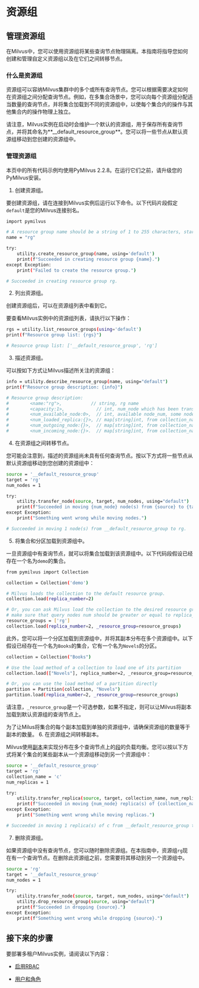 资源组
===


管理资源组
-----

在Milvus中，您可以使用资源组将某些查询节点物理隔离。本指南将指导您如何创建和管理自定义资源组以及在它们之间转移节点。

### 什么是资源组

资源组可以容纳Milvus集群中的多个或所有查询节点。您可以根据需要决定如何在资源组之间分配查询节点。例如，在多集合场景中，您可以向每个资源组分配适当数量的查询节点，并将集合加载到不同的资源组中，以使每个集合内的操作与其他集合内的操作物理上独立。

请注意，Milvus实例在启动时会维护一个默认的资源组，用于保存所有查询节点，并将其命名为**__default_resource_group**。您可以将一些节点从默认资源组移动到您创建的资源组中。

### 管理资源组

本页中的所有代码示例均使用PyMilvus 2.2.8。在运行它们之前，请升级您的PyMilvus安装。

1. 创建资源组。

要创建资源组，请在连接到Milvus实例后运行以下命令。以下代码片段假定`default`是您的Milvus连接别名。

```bash
import pymilvus

# A resource group name should be a string of 1 to 255 characters, starting with a letter or an underscore (_) and containing only numbers, letters, and underscores (_).
name = "rg"

try:
    utility.create_resource_group(name, using='default')
    print(f"Succeeded in creating resource group {name}.")
except Exception:
    print("Failed to create the resource group.")

# Succeeded in creating resource group rg.

```
2. 列出资源组。

创建资源组后，可以在资源组列表中看到它。

要查看Milvus实例中的资源组列表，请执行以下操作：

```bash
rgs = utility.list_resource_groups(using='default')
print(f"Resource group list: {rgs}")

# Resource group list: ['__default_resource_group', 'rg']

```
3. 描述资源组。

可以按如下方式让Milvus描述所关注的资源组：

```bash
info = utility.describe_resource_group(name, using="default")
print(f"Resource group description: {info}")

# Resource group description: 
#        <name:"rg">,           // string, rg name
#        <capacity:1>,            // int, num_node which has been transfer to this rg
#        <num_available_node:0>,  // int, available node_num, some node may shutdown
#        <num_loaded_replica:{}>, // map[string]int, from collection_name to loaded replica of each collecion in this rg
#        <num_outgoing_node:{}>,  // map[string]int, from collection_name to outgoging accessed node num by replica loaded in this rg 
#        <num_incoming_node:{}>.  // map[string]int, from collection_name to incoming accessed node num by replica loaded in other rg

```
4. 在资源组之间转移节点。

您可能会注意到，描述的资源组尚未具有任何查询节点。按以下方式将一些节点从默认资源组移动到您创建的资源组中：

```bash
source = '__default_resource_group'
target = 'rg'
num_nodes = 1

try:
    utility.transfer_node(source, target, num_nodes, using="default")
    print(f"Succeeded in moving {num_node} node(s) from {source} to {target}.")
except Exception:
    print("Something went wrong while moving nodes.")

# Succeeded in moving 1 node(s) from __default_resource_group to rg.

```
5. 将集合和分区加载到资源组中。

一旦资源组中有查询节点，就可以将集合加载到该资源组中。以下代码段假设已经存在一个名为`demo`的集合。

```bash
from pymilvus import Collection

collection = Collection('demo')

# Milvus loads the collection to the default resource group.
collection.load(replica_number=2)

# Or, you can ask Milvus load the collection to the desired resource group.
# make sure that query nodes num should be greater or equal to replica_number
resource_groups = ['rg']
collection.load(replica_number=2, _resource_group=resource_groups) 

```

此外，您可以将一个分区加载到资源组中，并将其副本分布在多个资源组中。以下假设已经存在一个名为`Books`的集合，它有一个名为`Novels`的分区。

```bash
collection = Collection("Books")

# Use the load method of a collection to load one of its partition
collection.load(["Novels"], replica_number=2, _resource_group=resource_groups)

# Or, you can use the load method of a partition directly
partition = Partition(collection, "Novels")
partition.load(replica_number=2, _resource_group=resource_groups)

```

请注意，`_resource_group`是一个可选参数，如果不指定，则可以让Milvus将副本加载到默认资源组的查询节点上。

为了让Milus将集合的每个副本加载到单独的资源组中，请确保资源组的数量等于副本的数量。
6. 在资源组之间转移副本。

Milvus使用[副本](replica.md)来实现分布在多个查询节点上的[段](glossary.md#Segment)的负载均衡。您可以按以下方式将某个集合的某些副本从一个资源组移动到另一个资源组中：

```bash
source = '__default_resource_group'
target = 'rg'
collection_name = 'c'
num_replicas = 1

try:
    utility.transfer_replica(source, target, collection_name, num_replicas, using="default")
    print(f"Succeeded in moving {num_node} replica(s) of {collection_name} from {source} to {target}.")
except Exception:
    print("Something went wrong while moving replicas.")

# Succeeded in moving 1 replica(s) of c from __default_resource_group to rg.

```
7. 删除资源组。

如果资源组中没有查询节点，您可以随时删除资源组。在本指南中，资源组`rg`现在有一个查询节点。在删除此资源组之前，您需要将其移动到另一个资源组中。

```bash
source = 'rg'
target = '__default_resource_group'
num_nodes = 1

try:
    utility.transfer_node(source, target, num_nodes, using="default")
    utility.drop_resource_group(source, using="default")
    print(f"Succeeded in dropping {source}.")
except Exception:
    print(f"Something went wrong while dropping {source}.")

```

接下来的步骤
------

要部署多租户Milvus实例，请阅读以下内容：

* [启用RBAC](rbac.md)

* [用户和角色](users_and_roles.md)
